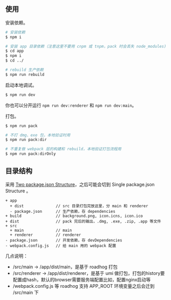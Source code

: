 ## 使用

安装依赖。

```bash
# 安装依赖
$ npm i

# 安装 app 目录依赖（注意这里不要用 cnpm 或 tnpm，pack 时会丢失 node_modules) electron在打包时会自动将electron打包进去，所以依赖中可以包括electron
$ cd app
$ npm i
$ cd ../

# rebuild 生产依赖
$ npm run rebuild
```

启动本地调试。

```bash
$ npm run dev
```

你也可以分开运行 `npm run dev:renderer` 和 `npm run dev:main`。

打包。

```bash
$ npm run pack

# 不打 dmg、exe 包，本地验证时用
$ npm run pack:dir

# 不重复做 webpack 层的构建和 rebuild，本地验证打包流程用
$ npm run pack:dirOnly
```

## 目录结构

采用 [Two package.json Structure](https://www.electron.build/tutorials/two-package-structure)，之后可能会切到 Single package.json Structure 。

```
+ app
  + dist              // src 目录打包完放这里，分 main 和 renderer
  - package.json      // 生产依赖，存 dependencies
+ build               // background.png, icon.icns, icon.ico
+ dist                // pack 完后的输出，.dmg, .exe, .zip, .app 等文件
+ src
  + main              // main
  + renderer          // renderer
- package.json        // 开发依赖，存 devDependencies
- webpack.config.js   // 给 main 用的 webpack 配置
```

几点说明：

* /src/main -> /app/dist/main，是基于 roadhog 打包
* /src/renderer -> /app/dist/renderer，是基于 umi 做打包，打包的history要配置成hash，默认的browser需要服务端配置比如，配置nginx启动等
* /webpack.config.js 等 roadhog 支持 APP_ROOT 环境变量之后会迁到 /src/main 下
